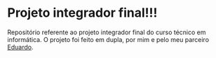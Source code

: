# Projeto integrador final!!!
Repositório referente ao projeto integrador final do curso técnico em informática.
O projeto foi feito em dupla, por mim e pelo meu parceiro [Eduardo](https://github.com/EduApps-CDG).
